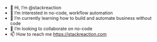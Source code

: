 - 👋 Hi, I’m @stackreaction
- 👀 I’m interested in no-code, workflow automation
- 🌱 I’m currently learning how to build and automate business without code
- 💞️ I’m looking to collaborate on no-code
- 📫 How to reach me https://stackreaction.com
